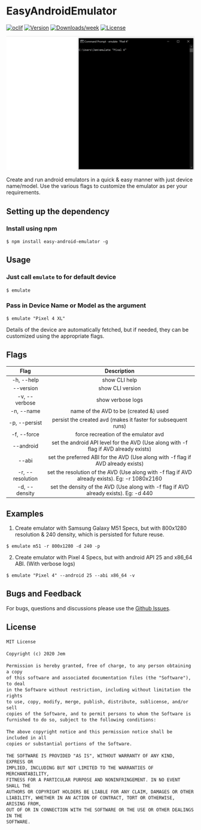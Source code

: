 EasyAndroidEmulator
===================

[![oclif](https://img.shields.io/badge/cli-oclif-brightgreen.svg)](https://oclif.io)
[![Version](https://img.shields.io/npm/v/easy-android-emulator.svg)](https://npmjs.org/package/easy-android-emulator)
[![Downloads/week](https://img.shields.io/npm/dw/easy-android-emulator.svg)](https://npmjs.org/package/easy-android-emulator)
[![License](https://img.shields.io/npm/l/easy-android-emulator.svg)](https://github.com/Chrisvin/easy-android-emulator/blob/master/package.json)

<p align="center"><img src="./screenrecording/EasyAndroidEmulator_Demo.gif"/></p>

Create and run android emulators in a quick & easy manner with just device name/model.
Use the various flags to customize the emulator as per your requirements.

## Setting up the dependency
### Install using npm
```sh-session
$ npm install easy-android-emulator -g
```

## Usage
### Just call `emulate` to for default device
```sh-session
$ emulate
```
### Pass in Device Name or Model as the argument
```sh-session
$ emulate "Pixel 4 XL"
```

Details of the device are automatically fetched, but if needed, they can be customized using the appropriate flags.

## Flags
| Flag | Description |
| :-: | :-: |
| -h, --help | show CLI help |
| --version | show CLI version |
| -v, --verbose | show verbose logs |
| -n, --name | name of the AVD to be (created &) used |
| -p, --persist | persist the created avd (makes it faster for subsequent runs) |
| -f, --force | force recreation of the emulator avd |
| --android | set the android API level for the AVD (Use along with -f flag if AVD already exists) |
| --abi | set the preferred ABI for the AVD (Use along with -f flag if AVD already exists) |
| -r, --resolution | set the resolution of the AVD (Use along with -f flag if AVD already exists). Eg: -r 1080x2160 |
| -d, --density | set the density of the AVD (Use along with -f flag if AVD already exists). Eg: -d 440 |

## Examples

1. Create emulator with Samsung Galaxy M51 Specs, but with 800x1280 resolution & 240 density, which is persisted for future reuse.
```sh-session
$ emulate m51 -r 800x1280 -d 240 -p
```

2. Create emulator with Pixel 4 Specs, but with android API 25 and x86_64 ABI. (With verbose logs)
```sh-session
$ emulate "Pixel 4" --android 25 --abi x86_64 -v
```

## Bugs and Feedback
For bugs, questions and discussions please use the [Github Issues](https://github.com/Chrisvin/EasyAndroidEmulator/issues).

## License
```
MIT License

Copyright (c) 2020 Jem

Permission is hereby granted, free of charge, to any person obtaining a copy
of this software and associated documentation files (the "Software"), to deal
in the Software without restriction, including without limitation the rights
to use, copy, modify, merge, publish, distribute, sublicense, and/or sell
copies of the Software, and to permit persons to whom the Software is
furnished to do so, subject to the following conditions:

The above copyright notice and this permission notice shall be included in all
copies or substantial portions of the Software.

THE SOFTWARE IS PROVIDED "AS IS", WITHOUT WARRANTY OF ANY KIND, EXPRESS OR
IMPLIED, INCLUDING BUT NOT LIMITED TO THE WARRANTIES OF MERCHANTABILITY,
FITNESS FOR A PARTICULAR PURPOSE AND NONINFRINGEMENT. IN NO EVENT SHALL THE
AUTHORS OR COPYRIGHT HOLDERS BE LIABLE FOR ANY CLAIM, DAMAGES OR OTHER
LIABILITY, WHETHER IN AN ACTION OF CONTRACT, TORT OR OTHERWISE, ARISING FROM,
OUT OF OR IN CONNECTION WITH THE SOFTWARE OR THE USE OR OTHER DEALINGS IN THE
SOFTWARE.
```
